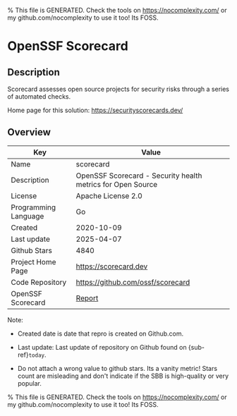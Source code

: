 
% This file is GENERATED. Check the tools on https://nocomplexity.com/ or my github.com/nocomplexity to use it too! Its FOSS. 

# OpenSSF Scorecard

## Description 

Scorecard assesses open source projects for security risks through a series of automated checks.

Home page for this solution: https://securityscorecards.dev/ 

## Overview 

| Key | Value |
| --- | --- |
| Name | scorecard |
| Description | OpenSSF Scorecard - Security health metrics for Open Source |
| License | Apache License 2.0 |
| Programming Language | Go |
| Created | 2020-10-09 |
| Last update | 2025-04-07 |
| Github Stars | 4840 |
| Project Home Page | https://scorecard.dev |
| Code Repository | https://github.com/ossf/scorecard |
| OpenSSF Scorecard | [Report](https://securityscorecards.dev/viewer/?uri=github.com/ossf/scorecard) |

Note:
 - Created date is date that repro is created on Github.com. 

- Last update: Last update of repository on Github found on {sub-ref}`today`. 

- Do not attach a wrong value to github stars. Its a vanity metric! Stars count are misleading and 
don't indicate if the SBB is high-quality or very popular.

% This file is GENERATED. Check the tools on https://nocomplexity.com/ or my github.com/nocomplexity to use it too! Its FOSS. 

